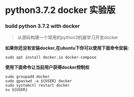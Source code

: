 # python3.7.2 docker 实验版
### build python 3.7.2 with docker

> 从源码构建一个常用的python3机器学习开发docker

**如果你还没有安装docker,在ubuntu下你可以使用下面命令安装:**

```shell
sudo apt install docker.io docker-compose
```
**使用下面命令让当前用户获得docker控制权**
```shell
sudo groupadd docker
sudo gpasswd -a ${USER} docker
sudo systemctl restart docker
su ${USER}
```